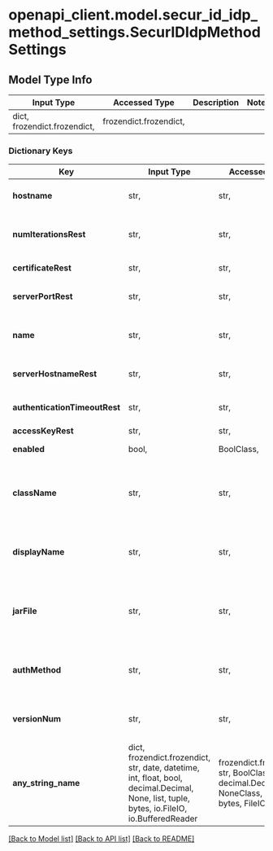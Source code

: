 # openapi_client.model.secur_id_idp_method_settings.SecurIDIdpMethodSettings

## Model Type Info
Input Type | Accessed Type | Description | Notes
------------ | ------------- | ------------- | -------------
dict, frozendict.frozendict,  | frozendict.frozendict,  |  | 

### Dictionary Keys
Key | Input Type | Accessed Type | Description | Notes
------------ | ------------- | ------------- | ------------- | -------------
**hostname** | str,  | str,  | Host Name of connector instance | 
**numIterationsRest** | str,  | str,  | Number of authentication attempts allowed | 
**certificateRest** | str,  | str,  | Ssl Certificates | 
**serverPortRest** | str,  | str,  | SecurID Port for HTTP Requests | 
**name** | str,  | str,  | The name of the authentication method. | 
**serverHostnameRest** | str,  | str,  | Server hostname or IP Address | 
**authenticationTimeoutRest** | str,  | str,  | Authentication Timeout In Seconds | 
**accessKeyRest** | str,  | str,  | Access Key | 
**enabled** | bool,  | BoolClass,  | Enable SecurID | 
**className** | str,  | str,  | The name of the class that implements the authentication method. | [optional] 
**displayName** | str,  | str,  | The name of the method useful for display to the user. | [optional] 
**jarFile** | str,  | str,  | The path name of the JAR file that contains the authentication method. | [optional] 
**authMethod** | str,  | str,  | The formal name (URN) of the authentication method. | [optional] 
**versionNum** | str,  | str,  | The version of the authentication method. | [optional] 
**any_string_name** | dict, frozendict.frozendict, str, date, datetime, int, float, bool, decimal.Decimal, None, list, tuple, bytes, io.FileIO, io.BufferedReader | frozendict.frozendict, str, BoolClass, decimal.Decimal, NoneClass, tuple, bytes, FileIO | any string name can be used but the value must be the correct type | [optional]

[[Back to Model list]](../../README.md#documentation-for-models) [[Back to API list]](../../README.md#documentation-for-api-endpoints) [[Back to README]](../../README.md)


